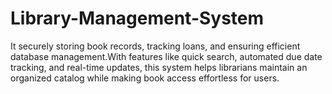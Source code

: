 # Library-Management-System
It securely storing book records, tracking loans, and ensuring efficient database management.With features like quick search, automated due date tracking, and real-time updates, this system helps librarians maintain an organized catalog while making book access effortless for users. 
